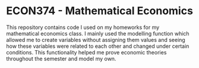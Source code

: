 # ECON374 - Mathematical Economics
This repository contains code I used on my homeworks for my mathematical economics class. I mainly used the modelling function which allowed me to create variables without assigning them values and seeing how these variables were related to each other and changed under certain conditions. This functionality helped me prove economic theories throughout the semester and model my own.
